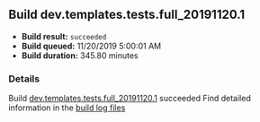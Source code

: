 ## Build dev.templates.tests.full_20191120.1
- **Build result:** `succeeded`
- **Build queued:** 11/20/2019 5:00:01 AM
- **Build duration:** 345.80 minutes
### Details
Build [dev.templates.tests.full_20191120.1](https://winappstudio.visualstudio.com/web/build.aspx?pcguid=a4ef43be-68ce-4195-a619-079b4d9834c2&builduri=vstfs%3a%2f%2f%2fBuild%2fBuild%2f31965) succeeded
Find detailed information in the [build log files]()
